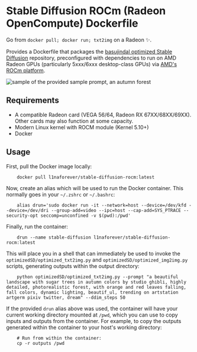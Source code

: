 Stable Diffusion ROCm (Radeon OpenCompute) Dockerfile
==
Go from `docker pull; docker run; txt2img` on a Radeon ✨.

Provides a Dockerfile that packages the [basujindal optimized Stable Diffusion](https://github.com/basujindal/stable-diffusion) repository, preconfigured with dependencies to run on AMD Radeon GPUs (particularly 5xxx/6xxx desktop-class GPUs) via [AMD's ROCm platform](https://docs.amd.com/category/ROCm%E2%84%A2%20v5.x).

<img alt="sample of the provided sample prompt, an autumn forest" src="https://raw.githubusercontent.com/l1na-forever/stable-diffusion-rocm-docker/mainline/sample.png" />

Requirements
--
- A compatible Radeon card (VEGA 56/64, Radeon RX 67XX/68XX/69XX). Other cards may also function at some capacity.
- Modern Linux kernel with ROCM module (Kernel 5.10+)
- Docker

Usage
--

First, pull the Docker image locally:

```
    docker pull l1naforever/stable-diffusion-rocm:latest
```

Now, create an alias which will be used to run the Docker container. This normally goes in your `~/.zshrc` or `~/.bashrc`:

```
    alias drun='sudo docker run -it --network=host --device=/dev/kfd --device=/dev/dri --group-add=video --ipc=host --cap-add=SYS_PTRACE --security-opt seccomp=unconfined -v $(pwd):/pwd' ​
```

Finally, run the container: 

```
    drun --name stable-diffusion l1naforever/stable-diffusion-rocm:latest
```

This will place you in a shell that can immediately be used to invoke the `optimizedSD/optimized_txt2img.py` and `optimizedSD/optimized_img2img.py` scripts, generating outputs within the output directory: 

```
    python optimizedSD/optimized_txt2img.py --prompt "a beautiful landscape with sugar trees in autumn colors by studio ghibli, highly detailed, photorealistic forest, with orange and red leaves falling, fall colors, dynamic lighting, beautif_ul, trending on artstation artgerm pixiv twitter, dream" --ddim_steps 50 
```


If the provided `drun` alias above was used, the container will have your current working directory mounted at `/pwd`, which you can use to copy inputs and outputs from the container. For example, to copy the outputs generated within the container to your host's working directory:

```
    # Run from within the container:
    cp -r outputs /pwd
```
